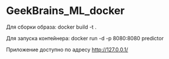 # GeekBrains_ML_docker
 
 Для сборки образа:
 docker build -t <tag> .
 
 Для запуска контейнера:
 docker run -d -p 8080:8080 predictor 
 
 Приложение доступно по адресу http://127.0.0.1/

